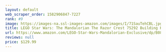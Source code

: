 ```yaml
---
layout: default 
﻿web_scraper_order: 1582906847-7227
rank: #9
image: https://images-na.ssl-images-amazon.com/images/I/71SauTehCBL.jpg
title: LEGO Star Wars: The Mandalorian The Razor Crest 75292 Building Kit, New 2020, Amazon Exclusive (1,023 Pieces)
url: https://www.amazon.com/LEGO-Star-Wars-Mandalorian-Exclusive/dp/B0849GZMZH/ref=zg_mw_toys-and-games_9?_encoding=UTF8&psc=1&refRID=CQ1QRMJJW1ED0E69BGRT
reviews: null
price: $129.99 
---
```

